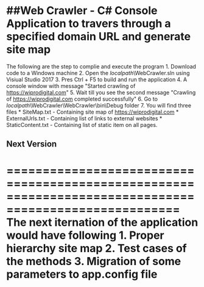##Web Crawler - C# Console Application to travers through a specified domain URL and generate site map
======================================================================================================
The following are the step to complie and execute the program
	1. Download code to a Windows machine 
	2. Open the *localpath*\WebCrawler.sln using Visiual Studio 2017
	3. Pres Ctrl + F5 to build and run the application
	4. A console window with message "Started crawling of https://wiprodigital.com"
	5. Wait till you see the second message "Crawling of https://wiprodigital.com completed successfully"
	6. Go to *localpath*\WebCrawler\WebCrawler\bin\Debug folder
	7. You will find three files
		* SiteMap.txt - Containing site map of https://wiprodigital.com
		* ExternalUrls.txt - Containing list of links to external websites
		* StaticContent.txt - Containing list of static item on all pages.
	
## Next Version
======================================================================================================
The next iternation of the application would have following 
	1. Proper hierarchy site map
	2. Test cases of the methods
	3. Migration of some parameters to app.config file
======================================================================================================